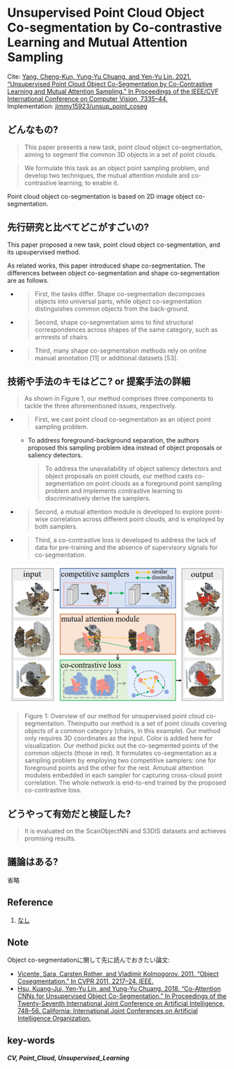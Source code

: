 # Unsupervised Point Cloud Object Co-segmentation by Co-contrastive Learning and Mutual Attention Sampling

Cite: [Yang, Cheng-Kun, Yung-Yu Chuang, and Yen-Yu Lin. 2021. “Unsupervised Point Cloud Object Co-Segmentation by Co-Contrastive Learning and Mutual Attention Sampling.” In Proceedings of the IEEE/CVF International Conference on Computer Vision, 7335–44.](https://openaccess.thecvf.com/content/ICCV2021/html/Yang_Unsupervised_Point_Cloud_Object_Co-Segmentation_by_Co-Contrastive_Learning_and_Mutual_ICCV_2021_paper.html)  
Implementation: [jimmy15923/unsup_point_coseg](https://github.com/jimmy15923/unsup_point_coseg)  

## どんなもの?
> This paper presents a new task, point cloud object co-segmentation, aiming to segment the common 3D objects in a set of point clouds.

> We formulate this task as an object point sampling problem, and develop two techniques, the mutual attention module and co-contrastive learning, to enable it.

Point cloud object co-segmentation is based on 2D image object co-segmentation.

## 先行研究と比べてどこがすごいの?
This paper proposed a new task, point cloud object co-segmentation, and its upsupervised method.

As related works, this paper introduced shape co-segmentation. The differences between object co-segmentation and shape co-segmentation are as follows.
- > First, the tasks differ. Shape co-segmentation decomposes objects into universal parts, while object co-segmentation distinguishes common objects from the back-ground.
- > Second, shape co-segmentation aims to find structural correspondences across shapes of the same category, such as armrests of chairs.
- > Third, many shape co-segmentation methods rely on online manual annotation [11] or additional datasets [53]. 



## 技術や手法のキモはどこ? or 提案手法の詳細
> As shown in Figure 1, our method comprises three components to tackle the three aforementioned issues, respectively.
- > First, we cast point cloud co-segmentation as an object point sampling problem.
  - To address foreground-background separation, the authors proposed this sampling problem idea instead of object proposals or saliency detectors.  
    > To address the unavailability of object saliency detectors and object proposals on point clouds, our method casts co-segmentation on point clouds as a foreground point sampling problem and implements contrastive learning to discriminatively derive the samplers. 
- > Second, a mutual attention module is developed to explore point-wise correlation across different point clouds, and is employed by both samplers.
- > Third, a co-contrastive loss is developed to address the lack of data for pre-training and the absence of supervisory signals for co-segmentation.

![fig1](img/UPCOCbCLaMAS/fig1.png)

> Figure 1: Overview of our method for unsupervised point cloud co-segmentation. Theinputto our method is a set of point clouds covering objects of a common category (chairs, in this example). Our method only requires 3D coordinates as the input. Color is added here for visualization. Our method picks out the co-segmented points of the common objects (those in red). It formulates co-segmentation as a sampling problem by employing two competitive samplers: one for foreground points and the other for the rest. Amutual attention moduleis embedded in each sampler for capturing cross-cloud point correlation. The whole network is end-to-end trained by the proposed co-contrastive loss.

## どうやって有効だと検証した?
> It is evaluated on the ScanObjectNN and S3DIS datasets and achieves promising results.

## 議論はある?
省略

## Reference
1. [なし]()

## Note
Object co-segmentationに関して先に読んでおきたい論文: 
- [Vicente, Sara, Carsten Rother, and Vladimir Kolmogorov. 2011. “Object Cosegmentation.” In CVPR 2011, 2217–24. IEEE.](https://ieeexplore.ieee.org/document/5995530)
- [Hsu, Kuang-Jui, Yen-Yu Lin, and Yung-Yu Chuang. 2018. “Co-Attention CNNs for Unsupervised Object Co-Segmentation.” In Proceedings of the Twenty-Seventh International Joint Conference on Artificial Intelligence, 748–56. California: International Joint Conferences on Artificial Intelligence Organization.](https://www.ijcai.org/proceedings/2018/104)

## key-words
##### CV, Point_Cloud, Unsupervised_Learning


